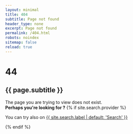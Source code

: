 ```yaml
--- 
layout: minimal
title: 404
subtitle: Page not found
header_type: none
excerpt: Page not found
permalink: /404.html
robots: noindex
sitemap: false
reload: true
---
```

<div class="my-auto text-center">
   <h1 class="display-1 font-weight-bold">4<i class="fa fa-times-circle"></i>4</h1>
   <h2>{{ page.subtitle }}</h2>
</div>

<!-- (c) Ben Balter https://ben.balter.com/2022/06/30/helpful-404s-for-jekyll-and-github-pages/ -->
<div class="container pb-3 flex-fill">
<div class="row pt-2">
<aside class="col-md-2 my-3"></aside>
<div class="col-md-8 my-3 alert alert-info text-center" role="alert">
  The page you are trying to view does not exist. <br />
  <strong>Perhaps you're looking for <span id="four-oh-four-suggestion"></span>?</strong>
     {% if site.search.provider %}
   <p class="pt-2">You can try also on <a class="alert-link" href="{{ site.search.landing_page | default: '/search' | absolute_url }}">{{ site.search.label | default: 'Search' }} <i class="fa fa-search" aria-hidden="true"></i></a></p>
   {% endif %}
  
</div>
</div>
</div>

 <script>
 
 {% assign homeurl = '' | absolute_url %}
	 
	 // Based in https://ben.balter.com/2022/06/30/helpful-404s-for-jekyll-and-github-pages/
		const div = document.getElementById('four-oh-four-suggestion');

		// Single levestein dist
		const levenshteinDistance = (s, t) => {
		    if (!s.length) return t.length;
		    if (!t.length) return s.length;
		    const arr = [];
		    for (let i = 0; i <= t.length; i++) {
		        arr[i] = [i];
		        for (let j = 1; j <= s.length; j++) {
		            arr[i][j] =
		                i === 0 ?
		                j :
		                Math.min(
		                    arr[i - 1][j] + 1,
		                    arr[i][j - 1] + 1,
		                    arr[i - 1][j - 1] + (s[j - 1] === t[i - 1] ? 0 : 1)
		                );
		        }
		    }
		    return arr[t.length][s.length];
		};

		const xhr = new XMLHttpRequest();

		xhr.onload = () => {
		    if (xhr.status === 200) {
		        const xml = xhr.responseXML;
		        const urls = Array.from(xml.querySelectorAll('urlset > url > loc')).map((el) => el.textContent);
		        var arrayLength = urls.length;
		        var closest = []; // store their names within a local array

		        for (var i = 0; i < arrayLength; i++) {
		            closest.push(levenshteinDistance(window.location.href, urls[i]));
		        }

		        let min = closest[0];
		        let url = urls[0];

		        for (var i = 0; i < arrayLength; i++) {
		            if (closest[i] > 0) {
		                if (closest[i] < min) {
		                    min = closest[i];
		                    url = urls[i];
		                }
		            }
		        }

		        const relurl = new URL(url);

		        div.innerHTML = `<a class="alert-link" href="${relurl.href}">${relurl.href.replace("{{ homeurl }}", "")}</a>`;
		    } else {
		        div.innerHTML = '<a href="/">/</a>';
		    }
		};

		xhr.open('GET', `{{- "sitemap.xml" | absolute_url -}}`);
		xhr.send();
	 </script>
